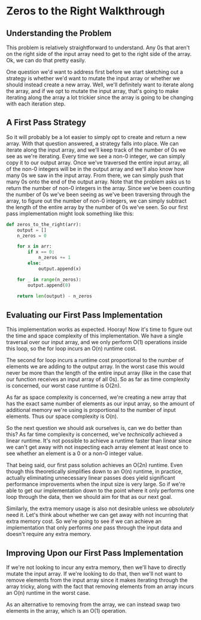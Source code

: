 # Zeros to the Right Walkthrough

## Understanding the Problem

This problem is relatively straightforward to understand. Any 0s that
aren't on the right side of the input array need to get to the right
side of the array. Ok, we can do that pretty easily. 

One question we'd want to address first before we start sketching out a
strategy is whether we'd want to mutate the input array or whether we
should instead create a new array. Well, we'll definitely want to
iterate along the array, and if we opt to mutate the input array, that's
going to make iterating along the array a lot trickier since the array
is going to be changing with each iteration step. 

## A First Pass Strategy

So it will probably be a lot easier to simply opt to create and return a
new array. With that question answered, a strategy falls into place.
We can iterate along the input array, and we'll keep track of the number
of 0s we see as we're iterating. Every time we see a non-0 integer, we
can simply copy it to our output array. Once we've traversed the entire
input array, all of the non-0 integers will be in the output array and
we'll also know how many 0s we saw in the input array. From there, we
can simply push that many 0s onto the end of the output array. Note that
the problem asks us to return the number of non-0 integers in the array.
Since we've been counting the number of 0s we've been seeing as we've
been traversing through the array, to figure out the number of non-0
integers, we can simply subtract the length of the entire array by the
number of 0s we've seen. So our first pass implementation might look
something like this: 

```python
def zeros_to_the_right(arr):
    output = []
    n_zeros = 0

    for x in arr:
        if x == 0:
            n_zeros += 1
        else:
            output.append(x)

    for _ in range(n_zeros):
        output.append(0)
    
    return len(output) - n_zeros
```

## Evaluating our First Pass Implementation

This implementation works as expected. Hooray! Now it's time to figure
out the time and space complexity of this implementation. We have a
single traversal over our input array, and we only perform O(1)
operations inside this loop, so the for loop incurs an O(n) runtime
cost. 

The second for loop incurs a runtime cost proportional to the number 
of elements we are adding to the output array. In the worst case this
would never be more than the length of the entire input array (like in
the case that our function receives an input array of all 0s). So as far
as time complexity is concerned, our worst case runtime is O(2n).

As far as space complexity is concerned, we're creating a new array that
has the exact same number of elements as our input array, so the amount
of additional memory we're using is proportional to the number of input
elements. Thus our space complexity is O(n).

So the next question we should ask ourselves is, can we do better than
this? As far time complexity is concerned, we've _technically_ achieved a
linear runtime. It's not possible to achieve a runtime faster than
linear since we can't get away with not inspecting each array element at
least once to see whether an element is a 0 or a non-0 integer value. 

That being said, our first pass solution achieves an O(2n) runtime. Even
though this theoretically simplifies down to an O(n) runtime, in
practice, actually eliminating unnecessary linear passes does yield
significant performance improvements when the input size is very large.
So if we're able to get our implementation down to the point where it
only performs one loop through the data, then we should aim for that as
our next goal. 

Similarly, the extra memory usage is also not desirable unless we
_absolutely_ need it. Let's think about whether we can get away with not
incurring that extra memory cost. So we're going to see if we can
achieve an implementation that only performs _one_ pass through the
input data and doesn't require any extra memory. 

## Improving Upon our First Pass Implementation

If we're not looking to incur any extra memory, then we'll have to
directly mutate the input array. If we're looking to do that, then we'll
not want to remove elements from the input array since it makes iterating
through the array tricky, along with the fact that removing elements
from an array incurs an O(n) runtime in the worst case. 

As an alternative to removing from the array, we can instead swap two
elements in the array, which is an O(1) operation. 
